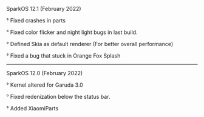 SparkOS 12.1 (February 2022)

° Fixed crashes in parts

° Fixed color flicker and night light bugs in last build.

° Defined Skia as default renderer (For better overall performance)

° Fixed a bug that stuck in Orange Fox Splash


-----------------------------------------------
SparkOS 12.0 (February 2022)

° Kernel altered for Garuda 3.0

° Fixed redenization below the status bar.

° Added XiaomiParts
